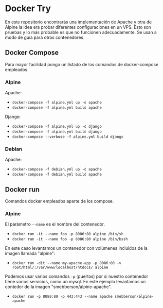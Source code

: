 # Docker Try

En este repositorio encontrarás una implementación de Apache y otra de Alpine la idea era probar diferentes configuraciones en un VPS. Esto son pruebas y lo más probable es que no funcionen adecuadamente. Se usan a modo de guía para otros contenedores.

## Docker Compose

Para mayor facilidad pongo un listado de los comandos de docker-compose empleados.

### Alpine

Apache: 

- `docker-compose -f alpine.yml up -d apache`
- `docker-compose -f alpine.yml build apache`

Django:

- `docker-compose -f alpine.yml up -d django`
- `docker-compose -f alpine.yml build django`
- `docker-compose --verbose -f alpine.yml build django`


### Debian

Apache:
- `docker-compose -f debian.yml up -d apache`
- `docker-compose -f debian.yml build apache`


## Docker run

Comandos docker empleados aparte de los compose.

### Alpine

El parámetro `--name` es el nombre del contenedor.

- `docker run -it --name foo -p 8086:80 alpine /bin/sh`
- `docker run -it --name foo -p 8086:80 alpine /bin/bash`

En este caso levantamos un contenedor con volúmenes incluidos de la imagen llamada "alpine":

- `docker run -dit --name my-apache-app -p 8086:80 -v root/html/:/var/www/localhost/htdocs/ alpine`

Podemos usar varios comandos `-p` (puertos) por si nuestro contenedor tiene varios servicios, como un mysql.
En este ejemplo levantamos un contedor de la imagen "smebberson/alpine-apache".

- `docker run -p 8080:80 -p 443:443 --name apache smebberson/alpine-apache`
